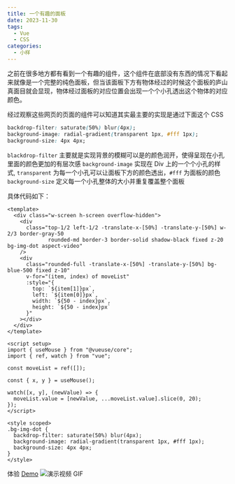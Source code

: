 ```yaml
---
title: 一个有趣的面板
date: 2023-11-30
tags:
  - Vue
  - CSS
categories:
  - 小样
---
```


之前在很多地方都有看到一个有趣的组件，这个组件在底部没有东西的情况下看起来就像是一个完整的纯色面板，但当该面板下方有物体经过的时候这个面板的庐山真面目就会显现，物体经过面板的对应位置会出现一个个小孔透出这个物体的对应颜色。

<!-- more -->

经过观察这些网页的页面的组件可以知道其实最主要的实现是通过下面这个 CSS

```CSS
backdrop-filter: saturate(50%) blur(4px);
background-image: radial-gradient(transparent 1px, #fff 1px);
background-size: 4px 4px;
```

`blackdrop-filter` 主要就是实现背景的模糊可以是的颜色润开，使得呈现在小孔里面的颜色更加的有层次感
`background-image` 实现在 Div 上的一个个小孔的样式, `transparent` 为每一个小孔可以让面板下方的颜色透出，`#fff` 为面板的颜色
`background-size` 定义每一个小孔整体的大小并重复覆盖整个面板

具体代码如下：

```Vue
<template>
  <div class="w-screen h-screen overflow-hidden">
    <div
      class="top-1/2 left-1/2 -translate-x-[50%] -translate-y-[50%] w-2/3 border-gray-50
             rounded-md border-3 border-solid shadow-black fixed z-20 bg-img-dot aspect-video"
    />
    <div
      class="rounded-full -translate-x-[50%] -translate-y-[50%] bg-blue-500 fixed z-10"
      v-for="(item, index) of moveList"
      :style="{
        top: `${item[1]}px`,
        left: `${item[0]}px`,
        width: `${50 - index}px`,
        height: `${50 - index}px`
      }"
    ></div>
  </div>
</template>

<script setup>
import { useMouse } from "@vueuse/core";
import { ref, watch } from "vue";

const moveList = ref([]);

const { x, y } = useMouse();

watch([x, y], (newValue) => {
  moveList.value = [newValue, ...moveList.value].slice(0, 20);
});
</script>

<style scoped>
.bg-img-dot {
  backdrop-filter: saturate(50%) blur(4px);
  background-image: radial-gradient(transparent 1px, #fff 1px);
  background-size: 4px 4px;
}
</style>
```

体验 <a href="/demo/panel.html">Demo</a>
![演示视频 GIF](/images/panel.gif)
